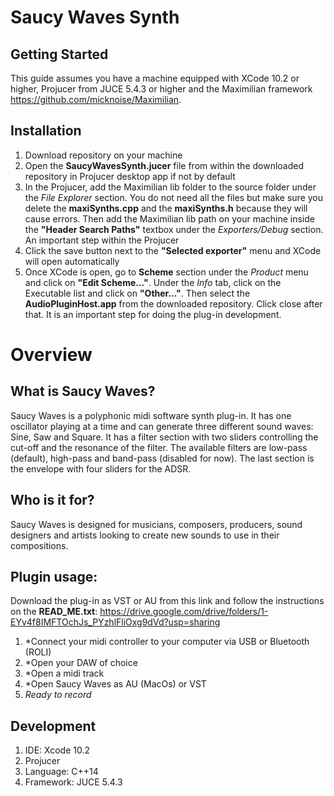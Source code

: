 # Saucy Waves Synth

## Getting Started
This guide assumes you have a machine equipped with XCode 10.2 or higher, Projucer from JUCE 5.4.3 or higher and the Maximilian framework https://github.com/micknoise/Maximilian.

## Installation
1.  Download repository on your machine
2.  Open the **SaucyWavesSynth.jucer** file from within the downloaded repository in Projucer desktop app if not by default 
3.  In the Projucer, add the Maximilian lib folder to the source folder under the *File Explorer* section. You do not need all the files but make sure you delete the **maxiSynths.cpp** and the **maxiSynths.h** because they will cause errors. Then add the Maximilian lib path on your machine inside the **"Header Search Paths"** textbox under the *Exporters/Debug* section.
An important step within the Projucer
4.  Click the save button next to the **"Selected exporter"** menu and XCode will open automatically
5.  Once XCode is open, go to **Scheme** section under the *Product* menu and click on **"Edit Scheme..."**. Under the *Info* tab, click on the Executable list and click on **"Other..."**. Then select the **AudioPluginHost.app** from the downloaded repository. Click close after that. It is an important step for doing the plug-in development.

# Overview

## What is Saucy Waves?
Saucy Waves is a polyphonic midi software synth plug-in. It has one oscillator playing at a time and can generate three different sound waves: Sine, Saw and Square. It has a filter section with two sliders controlling the cut-off and the resonance of the filter. The available filters are low-pass (default), high-pass and band-pass (disabled for now). The last section is the envelope with four sliders for the ADSR. 

## Who is it for?
Saucy Waves is designed for musicians, composers, producers, sound designers and artists looking to create new sounds to use in their compositions. 

## Plugin usage: 
Download the plug-in as VST or AU from this link and follow the instructions on the **READ_ME.txt**: https://drive.google.com/drive/folders/1-EYv4f8IMFTOchJs_PYzhlFliOxg9dVd?usp=sharing

1.  *Connect your midi controller to your computer via USB or Bluetooth (ROLI)
2.  *Open your DAW of choice
3.  *Open a midi track
4.  *Open Saucy Waves as AU (MacOs) or VST
5.  *Ready to record*

## Development 
1.  IDE: Xcode 10.2
2.  Projucer
3.  Language: C++14
4.  Framework: JUCE 5.4.3
